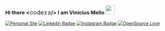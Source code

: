 ### Hi there <𝚌𝚘𝚍𝚎𝚛𝚜/> I am Vinícius Mello <img src="https://github.com/TheDudeThatCode/TheDudeThatCode/blob/master/Assets/Hi.gif" width="29px">

[![Personal Site](https://img.shields.io/badge/Codar-Space-blueviolet)](https://codar.space/)
[![Linkedin Badge](https://img.shields.io/badge/LinkedIn-viniciusbmello-blue)](https://www.linkedin.com/in/viniciusbmello/)
[![Instagram Badge](https://img.shields.io/badge/Instagram-vbmello-red)](https://www.instagram.com/vbmello/)
[![OpenSource Love](https://img.shields.io/badge/OpenSource-%E2%99%A5-brightgreen)](https://github.com/viniciusbmello)

<!--
**viniciusbmello/viniciusbmello** is a ✨ _special_ ✨ repository because its `README.md` (this file) appears on your GitHub profile.

Here are some ideas to get you started:

- 🔭 I’m currently working on ...
- 🌱 I’m currently learning ...
- 👯 I’m looking to collaborate on ...
- 🤔 I’m looking for help with ...
- 💬 Ask me about ...
- 📫 How to reach me: ...
- 😄 Pronouns: ...
- ⚡ Fun fact: ...
-->
